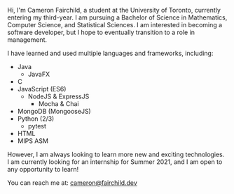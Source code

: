 Hi, I'm Cameron Fairchild, a student at the University of Toronto, currently entering my third-year. 
I am pursuing a Bachelor of Science in Mathematics, Computer Science, and Statistical Sciences. 
I am interested in becoming a software developer, but I hope to eventually transition to a role in management.  

I have learned and used multiple languages and frameworks, including:  
- Java
  - JavaFX
- C
- JavaScript (ES6)
  - NodeJS & ExpressJS
    - Mocha & Chai
- MongoDB (MongooseJS)
- Python (2/3)
  - pytest
- HTML
- MIPS ASM

However, I am always looking to learn more new and exciting technologies.  
I am currently looking for an internship for Summer 2021, and I am open to any opportunity to learn!  

You can reach me at: cameron@fairchild.dev
